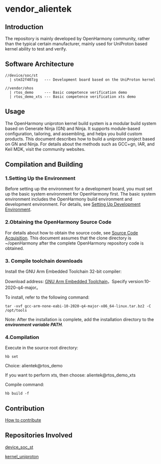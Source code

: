 # vendor_alientek

## Introduction

The repository is mainly developed by OpenHarmony community, rather than the typical certain manufacturer, mainly used for UniProton based kernel ability to test and verify.

## Software Architecture
```
//device/soc/st
  | stm32f407zg   --- Development board based on the UniProton kernel

//vendor/ohos
  | rtos_demo     --- Basic competence verification demo
  | rtos_demo_xts --- Basic competence verification xts demo
```

## Usage

The OpenHarmony uniproton kernel build system is a modular build system based on Generate Ninja (GN) and Ninja. It supports module-based configuration, tailoring, and assembling, and helps you build custom products. This document describes how to build a uniproton project based on GN and Ninja. For details about the methods such as GCC+gn, IAR, and Keil MDK, visit the community websites.

## Compilation and Building

### 1.Setting Up the Environment

Before setting up the environment for a development board, you must set up the basic system environment for OpenHarmony first. The basic system environment includes the OpenHarmony build environment and development environment. For details, see [Setting Up Development Environment](https://gitee.com/openharmony/docs/blob/HEAD/en/device-dev/quick-start/quickstart-lite-env-setup.md).

### 2.Obtaining the OpenHarmony Source Code

For details about how to obtain the source code, see [Source Code Acquisition](https://gitee.com/openharmony/docs/blob/HEAD/en/device-dev/get-code/sourcecode-acquire.md). This document assumes that the clone directory is ~/openHarmony after the complete OpenHarmony repository code is obtained.

### 3. Compile toolchain downloads

Install the GNU Arm Embedded Toolchain 32-bit compiler:

Download address: [GNU Arm Embedded Toolchain](https://developer.arm.com/downloads/-/gnu-rm)，Specify version:10-2020-q4-major。

To install, refer to the following command:

```
tar -xvf gcc-arm-none-eabi-10-2020-q4-major-x86_64-linux.tar.bz2 -C /opt/tools
```

Note: After the installation is complete, add the installation directory to the ***environment variable PATH***.

### 4.Compilation

Execute in the source root directory:
```
hb set
```

Choice: alientek@rtos_demo

If you want to perform xts, then choose: alientek@rtos_demo_xts

Compile command:
```
hb build -f
```

## Contribution

[How to contribute](https://gitee.com/openharmony/docs/blob/HEAD/en/contribute/how-to-contribute.md)

## Repositories Involved

[device_soc_st](https://gitee.com/openharmony/device_soc_st)

[kernel_uniproton](https://gitee.com/openharmony-sig/kernel_uniproton)
